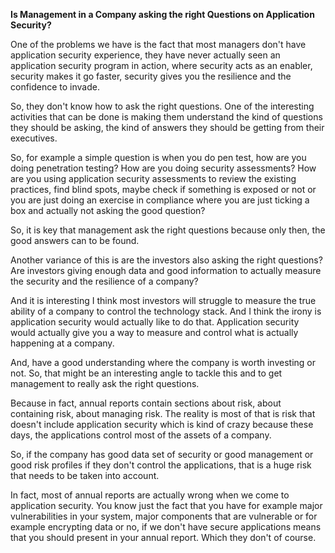 **Is Management in a Company asking the right Questions on Application Security?**

One of the problems we have is the fact that most managers don't have application security experience, they have never actually seen an application security program in action, where security acts as an enabler, security makes it go faster, security gives you the resilience and the confidence to invade.

So, they don't know how to ask the right questions. One of the interesting activities that can be done is making them understand the kind of questions they should be asking, the kind of answers they should be getting from their executives. 

So, for example a simple question is when you do pen test, how are you doing penetration testing? How are you doing security assessments? How are you using application security assessments to review the existing practices, find blind spots, maybe check if something is exposed or not or you are just doing an exercise in compliance where you are just ticking a box and actually not asking the good question?

So, it is key that management ask the right questions because only then, the good answers can to be found.

Another variance of this is are the investors also asking the right questions? Are investors giving enough data and good information to actually measure the security and the resilience of a company?

And it is interesting I think most investors will struggle to measure the true ability of a company to control the technology stack. And I think the irony is application security would actually like to do that. Application security would actually give you a way to measure and control what is actually happening at a company.

And, have a good understanding where the company is worth investing or not. So, that might be an interesting angle to tackle this and to get management to really ask the right questions.

Because in fact, annual reports contain sections about risk, about containing risk, about managing risk. The reality is most of that is risk that doesn't include application security which is kind of crazy because these days, the applications control most of the assets of a company.

So, if the company has good data set of security or good management or good risk profiles if they don't control the applications, that is a huge risk that needs to be taken into account.

In fact, most of annual reports are actually wrong when we come to application security. You know just the fact that you have for example major vulnerabilities in your system, major components that are vulnerable or for example encrypting data or no, if we don't have secure applications means that you should present in your annual report. Which they don't of course. 